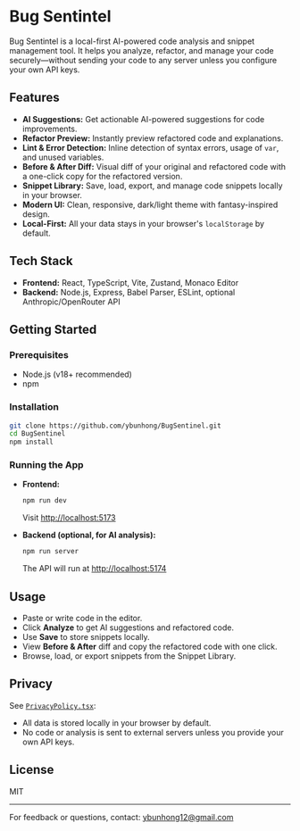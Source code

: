 # Bug Sentintel

Bug Sentintel is a local-first AI-powered code analysis and snippet management tool. It helps you analyze, refactor, and manage your code securely—without sending your code to any server unless you configure your own API keys.

## Features

- **AI Suggestions:** Get actionable AI-powered suggestions for code improvements.
- **Refactor Preview:** Instantly preview refactored code and explanations.
- **Lint & Error Detection:** Inline detection of syntax errors, usage of `var`, and unused variables.
- **Before & After Diff:** Visual diff of your original and refactored code with a one-click copy for the refactored version.
- **Snippet Library:** Save, load, export, and manage code snippets locally in your browser.
- **Modern UI:** Clean, responsive, dark/light theme with fantasy-inspired design.
- **Local-First:** All your data stays in your browser's `localStorage` by default.

## Tech Stack

- **Frontend:** React, TypeScript, Vite, Zustand, Monaco Editor
- **Backend:** Node.js, Express, Babel Parser, ESLint, optional Anthropic/OpenRouter API

## Getting Started

### Prerequisites
- Node.js (v18+ recommended)
- npm

### Installation
```bash
git clone https://github.com/ybunhong/BugSentinel.git
cd BugSentinel
npm install
```

### Running the App
- **Frontend:**
  ```bash
  npm run dev
  ```
  Visit [http://localhost:5173](http://localhost:5173)

- **Backend (optional, for AI analysis):**
  ```bash
  npm run server
  ```
  The API will run at [http://localhost:5174](http://localhost:5174)

## Usage
- Paste or write code in the editor.
- Click **Analyze** to get AI suggestions and refactored code.
- Use **Save** to store snippets locally.
- View **Before & After** diff and copy the refactored code with one click.
- Browse, load, or export snippets from the Snippet Library.

## Privacy
See [`PrivacyPolicy.tsx`](src/pages/PrivacyPolicy.tsx):
- All data is stored locally in your browser by default.
- No code or analysis is sent to external servers unless you provide your own API keys.

## License
MIT

---

For feedback or questions, contact: ybunhong12@gmail.com
